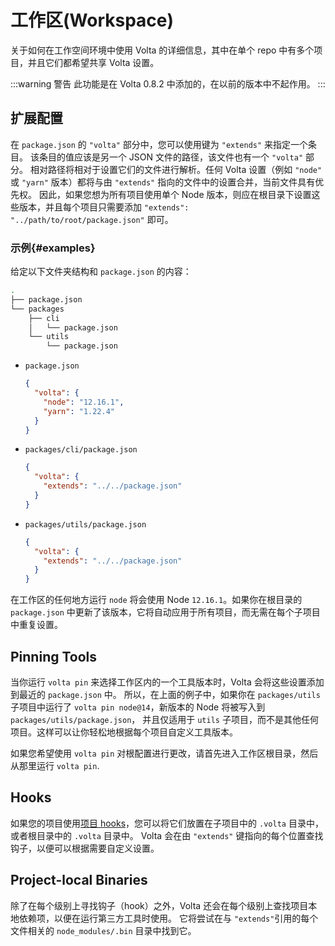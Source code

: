 # 工作区(Workspace)

关于如何在工作空间环境中使用 Volta 的详细信息，其中在单个 repo 中有多个项目，并且它们都希望共享 Volta 设置。

:::warning 警告
此功能是在 Volta 0.8.2 中添加的，在以前的版本中不起作用。
:::

## 扩展配置

在 `package.json` 的 `"volta"` 部分中，您可以使用键为 `"extends"` 来指定一个条目。
该条目的值应该是另一个 JSON 文件的路径，该文件也有一个 `"volta"` 部分。
相对路径将相对于设置它们的文件进行解析。任何 Volta 设置（例如 `"node"` 或 `"yarn"` 版本）都将与由 `"extends"` 指向的文件中的设置合并，当前文件具有优先权。
因此，如果您想为所有项目使用单个 Node 版本，则应在根目录下设置这些版本，并且每个项目只需要添加 `"extends": "../path/to/root/package.json"` 即可。

### 示例{#examples}

给定以下文件夹结构和 `package.json` 的内容：

```bash
.
├── package.json
└── packages
    ├── cli
    │   └── package.json
    └── utils
        └── package.json
```

- `package.json`

  ```json
  {
    "volta": {
      "node": "12.16.1",
      "yarn": "1.22.4"
    }
  }
  ```

- `packages/cli/package.json`

  ```json
  {
    "volta": {
      "extends": "../../package.json"
    }
  }
  ```

- `packages/utils/package.json`

  ```json
  {
    "volta": {
      "extends": "../../package.json"
    }
  }
  ```

在工作区的任何地方运行 `node` 将会使用 Node `12.16.1`。如果你在根目录的 `package.json` 中更新了该版本，它将自动应用于所有项目，而无需在每个子项目中重复设置。

## Pinning Tools

当你运行 `volta pin` 来选择工作区内的一个工具版本时，Volta 会将这些设置添加到最近的 `package.json` 中。
所以，在上面的例子中，如果你在 `packages/utils` 子项目中运行了 `volta pin node@14`，新版本的 Node 将被写入到 `packages/utils/package.json`，
并且仅适用于 `utils` 子项目，而不是其他任何项目。这样可以让你轻松地根据每个项目自定义工具版本。

如果您希望使用 `volta pin` 对根配置进行更改，请首先进入工作区根目录，然后从那里运行 `volta pin`.

## Hooks

如果您的项目使用[项目 hooks](/advanced/hooks)，您可以将它们放置在子项目中的 `.volta` 目录中，或者根目录中的 `.volta` 目录中。
Volta 会在由 `"extends"` 键指向的每个位置查找钩子，以便可以根据需要自定义设置。

## Project-local Binaries

除了在每个级别上寻找钩子（hook）之外，Volta 还会在每个级别上查找项目本地依赖项，以便在运行第三方工具时使用。
它将尝试在与 `"extends"`引用的每个文件相关的 `node_modules/.bin` 目录中找到它。
